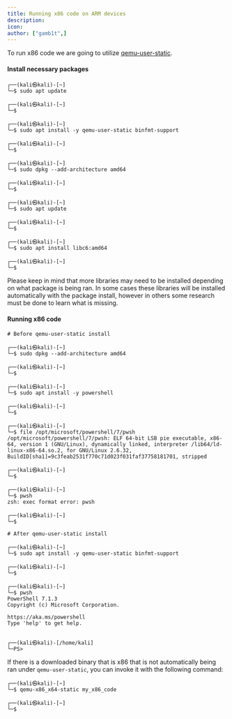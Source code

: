 ```yaml
---
title: Running x86 code on ARM devices
description:
icon:
author: ["gamb1t",]
---
```


To run x86 code we are going to utilize [qemu-user-static](https://wiki.debian.org/QemuUserEmulation).

#### Install necessary packages

```console
┌──(kali㉿kali)-[~]
└─$ sudo apt update

┌──(kali㉿kali)-[~]
└─$

┌──(kali㉿kali)-[~]
└─$ sudo apt install -y qemu-user-static binfmt-support

┌──(kali㉿kali)-[~]
└─$

┌──(kali㉿kali)-[~]
└─$ sudo dpkg --add-architecture amd64

┌──(kali㉿kali)-[~]
└─$

┌──(kali㉿kali)-[~]
└─$ sudo apt update

┌──(kali㉿kali)-[~]
└─$

┌──(kali㉿kali)-[~]
└─$ sudo apt install libc6:amd64

┌──(kali㉿kali)-[~]
└─$

```

Please keep in mind that more libraries may need to be installed depending on what package is being ran. In some cases these libraries will be installed automatically with the package install, however in others some research must be done to learn what is missing.

#### Running x86 code

```console
# Before qemu-user-static install

┌──(kali㉿kali)-[~]
└─$ sudo dpkg --add-architecture amd64

┌──(kali㉿kali)-[~]
└─$

┌──(kali㉿kali)-[~]
└─$ sudo apt install -y powershell

┌──(kali㉿kali)-[~]
└─$

┌──(kali㉿kali)-[~]
└─$ file /opt/microsoft/powershell/7/pwsh
/opt/microsoft/powershell/7/pwsh: ELF 64-bit LSB pie executable, x86-64, version 1 (GNU/Linux), dynamically linked, interpreter /lib64/ld-linux-x86-64.so.2, for GNU/Linux 2.6.32, BuildID[sha1]=9c3feab2531f770c71d023f031faf37758181701, stripped

┌──(kali㉿kali)-[~]
└─$

┌──(kali㉿kali)-[~]
└─$ pwsh
zsh: exec format error: pwsh

┌──(kali㉿kali)-[~]
└─$

# After qemu-user-static install

┌──(kali㉿kali)-[~]
└─$ sudo apt install -y qemu-user-static binfmt-support

┌──(kali㉿kali)-[~]
└─$

┌──(kali㉿kali)-[~]
└─$ pwsh
PowerShell 7.1.3
Copyright (c) Microsoft Corporation.

https://aka.ms/powershell
Type 'help' to get help.


┌──(kali㉿kali)-[/home/kali]
└─PS>
```

If there is a downloaded binary that is x86 that is not automatically being ran under `qemu-user-static`, you can invoke it with the following command:

```console
┌──(kali㉿kali)-[~]
└─$ qemu-x86_x64-static my_x86_code

┌──(kali㉿kali)-[~]
└─$
```

